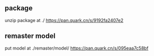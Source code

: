 ##  package
unzip package at ./
https://pan.quark.cn/s/9192fa2407e2
##  remaster model
put model at ./remaster/model/
https://pan.quark.cn/s/095eaa7c58bf
